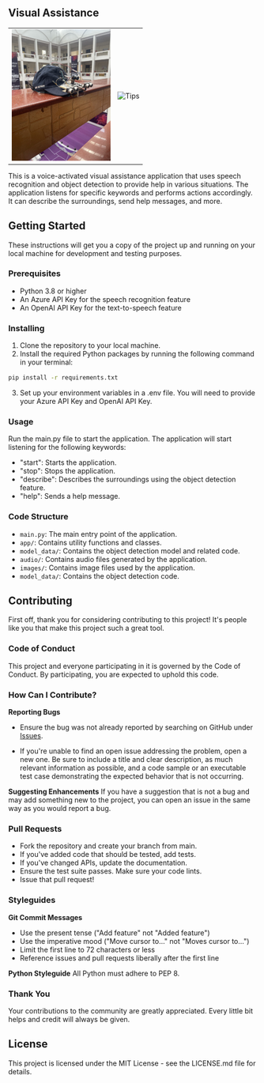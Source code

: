 ## Visual Assistance

<table>
<tr>
    <td>
      <img src="images/picture/sideView.JPG" alt="side view" width="200"/>
    </td>
    <td>
      <img src="images/picture/upperView.JPG" alt="Tips" width="200"/>
    </td>
  </tr>

</table>

This is a voice-activated visual assistance application that uses speech recognition and object detection to provide help in various situations. The application listens for specific keywords and performs actions accordingly. It can describe the surroundings, send help messages, and more.


## Getting Started
These instructions will get you a copy of the project up and running on your local machine for development and testing purposes.

### Prerequisites
- Python 3.8 or higher
- An Azure API Key for the speech recognition feature
- An OpenAI API Key for the text-to-speech feature

### Installing
1. Clone the repository to your local machine.
2. Install the required Python packages by running the following command in your terminal:
```bash
pip install -r requirements.txt
```
3. Set up your environment variables in a .env file. You will need to provide your Azure API Key and OpenAI API Key.

### Usage
Run the main.py file to start the application. The application will start listening for the following keywords:

- "start": Starts the application.
- "stop": Stops the application.
- "describe": Describes the surroundings using the object detection feature.
- "help": Sends a help message.

### Code Structure
- `main.py`: The main entry point of the application.
- `app/`: Contains utility functions and classes.
- `model_data/`: Contains the object detection model and related code.
- `audio/`: Contains audio files generated by the application.
- `images/`: Contains image files used by the application.
- `model_data/`: Contains the object detection code.

## Contributing

First off, thank you for considering contributing to this project! It's people like you that make this project such a great tool.

### Code of Conduct
This project and everyone participating in it is governed by the Code of Conduct. By participating, you are expected to uphold this code.

### How Can I Contribute?
**Reporting Bugs**
- Ensure the bug was not already reported by searching on GitHub under [Issues](https://github.com/DeepeshKalura/vision-assistance/issues).

- If you're unable to find an open issue addressing the problem, open a new one. Be sure to include a title and clear description, as much relevant information as possible, and a code sample or an executable test case demonstrating the expected behavior that is not occurring.

**Suggesting Enhancements**
If you have a suggestion that is not a bug and may add something new to the project, you can open an issue in the same way as you would report a bug.

### Pull Requests
- Fork the repository and create your branch from main.
- If you've added code that should be tested, add tests.
- If you've changed APIs, update the documentation.
- Ensure the test suite passes.
Make sure your code lints.
- Issue that pull request!

### Styleguides
**Git Commit Messages**
- Use the present tense ("Add feature" not "Added feature")
- Use the imperative mood ("Move cursor to..." not "Moves cursor to...")
- Limit the first line to 72 characters or less
- Reference issues and pull requests liberally after the first line

**Python Styleguide**
All Python must adhere to PEP 8.

### Thank You
Your contributions to the community are greatly appreciated. Every little bit helps and credit will always be given.

## License
This project is licensed under the MIT License - see the LICENSE.md file for details.